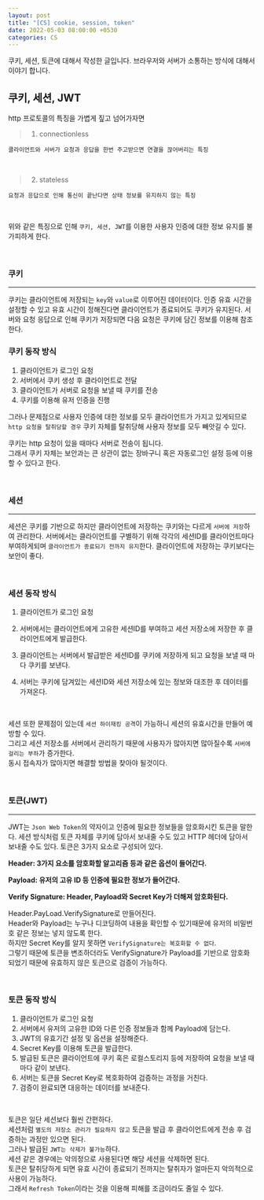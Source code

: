 ```yaml
---
layout: post
title: "[CS] cookie, session, token"
date: 2022-05-03 08:00:00 +0530
categories: CS
---
```


쿠키, 세션, 토큰에 대해서 작성한 글입니다. 브라우저와 서버가 소통하는 방식에 대해서 이야기 합니다.

## 쿠키, 세션, JWT

http 프로토콜의 특징을 가볍게 짚고 넘어가자면

> 1. connectionless

    클라이언트와 서버가 요청과 응답을 한번 주고받으면 연결을 끊어버리는 특징

<br>

> 2. stateless

    요청과 응답으로 인해 통신이 끝난다면 상태 정보를 유지하지 않는 특징

<br>

위와 같은 특징으로 인해 `쿠키, 세션, JWT`를 이용한 사용자 인증에 대한 정보 유지를 불가피하게 한다.

<br>

### 쿠키

<hr>

쿠키는 클라이언트에 저장되는 `key`와 `value`로 이루어진 데이터이다.
인증 유효 시간을 설정할 수 있고 유효 시간이 정해진다면 클라이언트가 종료되어도 쿠키가 유지된다.
서버와 요청 응답으로 인해 쿠키가 저장되면 다음 요청은 쿠키에 담긴 정보를 이용해 참조한다.

### 쿠키 동작 방식

1. 클라이언트가 로그인 요청
2. 서버에서 쿠키 생성 후 클라이언트로 전달
3. 클라이언트가 서버로 요청을 보낼 때 쿠키를 전송
4. 쿠키를 이용해 유저 인증을 진행

그러나 문제점으로 사용자 인증에 대한 정보를 모두 클라이언트가 가지고 있게되므로
`http 요청을 탈취당할 경우` 쿠키 자체를 탈취당해 사용자 정보를 모두 빼앗길 수 있다.

쿠키는 http 요청이 있을 때마다 서버로 전송이 됩니다.\
그래서 쿠키 자체는 보안과는 큰 상관이 없는 장바구니 혹은 자동로그인 설정 등에 이용할 수 있다고 한다.

<br>

### 세션

<hr>

세션은 쿠키를 기반으로 하지만 클라이언트에 저장하는 쿠키와는 다르게 `서버에 저장`하여 관리한다.
서버에서는 클라이언트를 구별하기 위해 각각의 세션ID를 클라이언트마다 부여하게되며 `클라이언트가 종료되기 전까지 유지`한다.
클라이언트에 저장하는 쿠키보다는 보안이 좋다.

<br>

### 세션 동작 방식

1. 클라이언트가 로그인 요청

2. 서버에서는 클라이언트에게 고유한 세션ID를 부여하고 세션 저장소에 저장한 후
   클라이언트에게 발급한다.

3. 클라이언트는 서버에서 발급받은 세션ID를 쿠키에 저장하게 되고 요청을 보낼 때 마다 쿠키를 보낸다.

4. 서버는 쿠키에 담겨있는 세션ID와 세션 저장소에 있는 정보와 대조한 후 데이터를 가져온다.

<br>

세션 또한 문제점이 있는데 `세션 하이재킹 공격`이 가능하니 세션의 유효시간을 만들어 예방할 수 있다.\
그리고 세션 저장소를 서버에서 관리하기 때문에 사용자가 많아지면 많아질수록 `서버에 걸리는 부하`가 증가한다.\
동시 접속자가 많아지면 해결할 방법을 찾아야 될것이다.

<br>

### 토큰(JWT)

<hr>

JWT는 `Json Web Token`의 약자이고 인증에 필요한 정보들을 암호화시킨 토큰을 말한다.
세션 방식처럼 토큰 자체를 쿠키에 담아서 보내줄 수도 있고 HTTP 헤더에 담아서 보내줄 수도 있다.
토큰은 3가지 요소로 구성되어 있다.

**Header: 3가지 요소를 암호화할 알고리즘 등과 같은 옵션이 들어간다.**

**Payload: 유저의 고유 ID 등 인증에 필요한 정보가 들어간다.**

**Verify Signature: Header, Payload와 Secret Key가 더해져 암호화된다.**

Header.PayLoad.VerifySignature로 만들어진다.\
Header와 Payload는 누구나 디코딩하여 내용을 확인할 수 있기때문에 유저의 비밀번호 같은 정보는 넣지 않도록 한다.\
하지만 Secret Key를 알지 못하면 `VerifySignature는 복호화할 수 없다`.\
그렇기 때문에 토큰을 변조하더라도 VerifySignature가 Payload를 기반으로 암호화 되었기 때문에 유효하지 않은 토큰으로
검증이 가능하다.

<br>

### 토큰 동작 방식

1. 클라이언트가 로그인 요청
2. 서버에서 유저의 고유한 ID와 다른 인증 정보들과 함께 Payload에 담는다.
3. JWT의 유효기간 설정 및 옵션을 설정해준다.
4. Secret Key를 이용해 토큰을 발급한다.
5. 발급된 토큰은 클라이언트에 쿠키 혹은 로컬스토리지 등에 저장하여 요청을 보낼 때마다 같이 보낸다.
6. 서버는 토큰을 Secret Key로 복호화하여 검증하는 과정을 거친다.
7. 검증이 완료되면 대응하는 데이터를 보내준다.

<br>

토큰은 일단 세션보다 훨씬 간편하다.\
세션처럼 `별도의 저장소 관리가 필요하지 않고` 토큰을 발급 후 클라이언트에게 전송 후 검증하는 과정만 있으면 된다.\
그러나 발급된 `JWT는 삭제가 불가능`하다.\
세션 같은 경우에는 악의정으로 사용된다면 해당 세션을 삭제하면 된다.\
토큰은 탈취당하게 되면 유효 시간이 종료되기 전까지는 탈취자가 얼마든지 악의적으로 사용이 가능하다.\
그래서 `Refresh Token`이라는 것을 이용해 피해를 조금이라도 줄일 수 있다.
